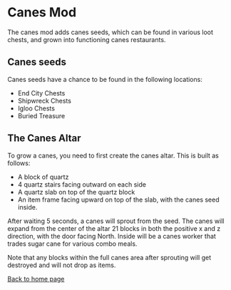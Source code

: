 # Canes Mod
The canes mod adds canes seeds, which can be found in various loot chests, and grown into functioning canes restaurants.

## Canes seeds
Canes seeds have a chance to be found in the following locations:
- End City Chests
- Shipwreck Chests
- Igloo Chests
- Buried Treasure

## The Canes Altar
To grow a canes, you need to first create the canes altar. This is built as follows:
- A block of quartz
- 4 quartz stairs facing outward on each side
- A quartz slab on top of the quartz block
- An item frame facing upward on top of the slab, with the canes seed inside.

After waiting 5 seconds, a canes will sprout from the seed. The canes will expand from the center of the altar 21 blocks in both the positive x and z direction, with the door facing North. Inside will be a canes worker that trades sugar cane for various combo meals.

Note that any blocks within the full canes area after sprouting will get destroyed and will not drop as items.

[Back to home page](README.md)